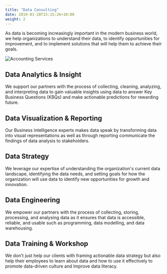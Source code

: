 ```yaml
---
title: "Data Consulting"
date: 2019-01-28T15:15:26+10:00
weight: 2
---
```


As data is becoming increasingly important in the modern business world, we help organizations to understand their data, to identify opportunities for improvement, and to implement solutions that will help them to achieve their goals.

![Accounting Services](/images/austin-distel-nGc5RT2HmF0-unsplash.jpg)

## Data Analytics & Insight

We support our partners with the process of collecting, cleaning, analyzing, and interpreting data to gain valuable insights using data to answer Key Business Questions (KBQs) and make actionable predictions for rewarding future.

## Data Visualization & Reporting

Our Business intelligence experts makes data speak by transforming data into visual representations as well as through reporting communicate the findings of data analysis to stakeholders.

## Data Strategy

We leverage our expertise of understanding the organization's current data landscape, identifying the data needs, and setting goals for how the organization will use data to identify new opportunities for growth and innovation.

## Data Engineering

We empower our partners with the process of collecting, storing, processing, and analysing data as it ensures that data is accessible, reliable, and usable such as programming, data modelling, and data warehousing.

## Data Training & Workshop

We don't just help our clients with framing actionable data strategy but also help their employees to learn about data and how to use it effectively to promote data-driven culture and Improve data literacy.
